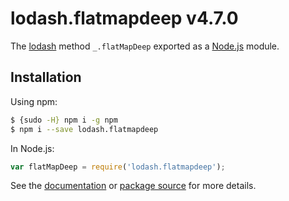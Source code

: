 # lodash.flatmapdeep v4.7.0

The [lodash](https://lodash.com/) method `_.flatMapDeep` exported as a [Node.js](https://nodejs.org/) module.

## Installation

Using npm:
```bash
$ {sudo -H} npm i -g npm
$ npm i --save lodash.flatmapdeep
```

In Node.js:
```js
var flatMapDeep = require('lodash.flatmapdeep');
```

See the [documentation](https://lodash.com/docs#flatMapDeep) or [package source](https://github.com/lodash/lodash/blob/4.7.0-npm-packages/lodash.flatmapdeep) for more details.
